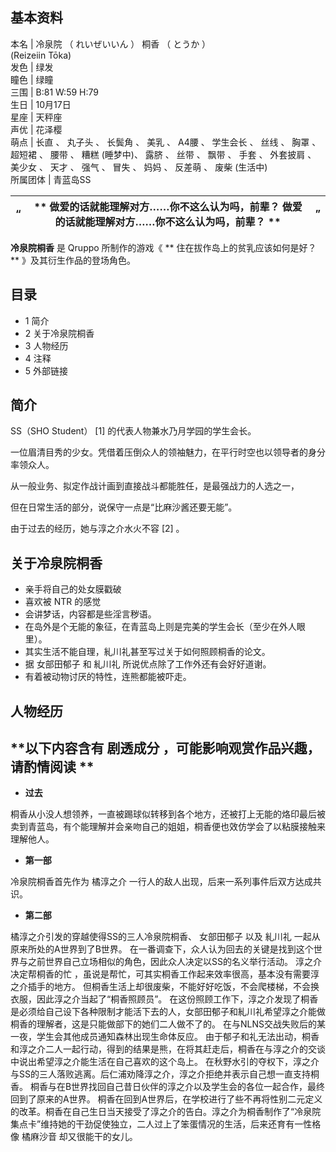 **基本资料**  
---  
本名  |  冷泉院  （  れいぜいいん  ）  桐香  （  とうか  ）    
(Reizeiin Tōka)  
发色  |  绿发   
瞳色  |  绿瞳   
三围  |  B:81 W:59 H:79   
生日  |  10月17日   
星座  |  天秤座   
声优  |  花泽樱   
萌点  |  长直  、  丸子头  、  长鬓角  、  美乳  、  A4腰  、  学生会长  、  丝线  、  胸罩  、  超短裙  、  腰带  、  糟糕  (睡梦中)、  露脐  、  丝带  、  飘带  、  手套  、  外套披肩  、  美少女  、  天才  、  强气  、  冒失  、  妈妈  、  反差萌  、  废柴  (生活中)   
所属团体  |  青蓝岛SS   
  
“  |  ** 做爱的话就能理解对方……你不这么认为吗，前辈？  做爱的话就能理解对方……你不这么认为吗，前辈？  ** |  ”   
---|---|---  
  
**冷泉院桐香** 是  Qruppo  所制作的游戏《 ** 住在拔作岛上的贫乳应该如何是好？  ** 》及其衍生作品的登场角色。

##  目录

  * 1  简介 
  * 2  关于冷泉院桐香 
  * 3  人物经历 
  * 4  注释 
  * 5  外部链接 

##  简介

SS（SHO Student）  [1]  的代表人物兼水乃月学园的学生会长。

一位眉清目秀的少女。凭借着压倒众人的领袖魅力，在平行时空也以领导者的身分率领众人。

从一般业务、拟定作战计画到直接战斗都能胜任，是最强战力的人选之一，

但在日常生活的部分，说保守一点是“比麻沙酱还要无能”。

由于过去的经历，她与淳之介水火不容  [2]  。

##  关于冷泉院桐香

  * 亲手将自己的处女膜戳破 
  * 喜欢被  NTR  的感觉 
  * 会讲梦话，内容都是些淫言秽语。 
  * 在岛外是个无能的象征，在青蓝岛上则是完美的学生会长（至少在外人眼里）。 
  * 其实生活不能自理，糺川礼甚至写过关于如何照顾桐香的论文。 
  * 据  女部田郁子  和  糺川礼  所说优点除了工作外还有会好好道谢。 
  * 有着被动物讨厌的特性，连熊都能被吓走。 

##  人物经历

**以下内容含有 剧透成分  ，可能影响观赏作品兴趣，请酌情阅读 **  
---  
  
  * **过去**

桐香从小没人想领养，一直被踢球似转移到各个地方，还被打上无能的烙印最后被卖到青蓝岛，有个能理解并会亲吻自己的姐姐，桐香便也效仿学会了以粘膜接触来理解他人。

  * **第一部**

冷泉院桐香首先作为  橘淳之介  一行人的敌人出现，后来一系列事件后双方达成共识。

  * **第二部**

橘淳之介引发的穿越使得SS的三人冷泉院桐香、  女部田郁子  以及  糺川礼  一起从原来所处的A世界到了B世界。
在一番调查下，众人认为回去的关键是找到这个世界与之前世界自己立场相似的角色，因此众人决定以SS的名义举行活动。  淳之介决定帮桐香的忙
，虽说是帮忙，可其实桐香工作起来效率很高，基本没有需要淳之介插手的地方。
但桐香生活上却很废柴，不能好好吃饭，不会爬楼梯，不会换衣服，因此淳之介当起了“桐香照顾员”。
在这份照顾工作下，淳之介发现了桐香是必须给自己设下各种限制才能活下去的人，女部田郁子和糺川礼希望淳之介能做桐香的理解者，这是只能做部下的她们二人做不了的。
在与NLNS交战失败后的某一夜，学生会其他成员通知森林出现生命体反应。
由于郁子和礼无法出动，桐香和淳之介二人一起行动，得到的结果是熊，在将其赶走后，桐香在与淳之介的交谈中说出希望淳之介能生活在自己喜欢的这个岛上。
在秋野水引的夺权下，淳之介与SS的三人落败逃离。后仁浦劝降淳之介，淳之介拒绝并表示自己想一直支持桐香。
桐香与在B世界找回自己昔日伙伴的淳之介以及学生会的各位一起合作，最终回到了原来的A世界。
桐香在回到A世界后，在学校进行了些不再将性别二元定义的改革。桐香在自己生日当天接受了淳之介的告白。淳之介为桐香制作了“冷泉院集点卡”维持她的干劲促使独立，二人过上了笨蛋情况的生活，后来还育有一性格像
橘麻沙音  却又很能干的女儿。  
  